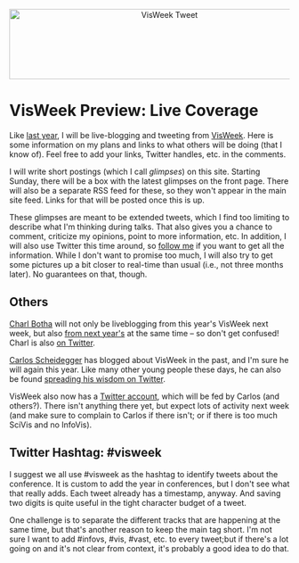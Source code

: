 <p align="center"><img src="https://media.eagereyes.org/media/2009/visweektweet.png" border="0" alt="VisWeek Tweet" width="560" height="126" /></p>

# VisWeek Preview: Live Coverage

Like <a href="/events/VisWeek2008">last year</a>, I will be live-blogging and tweeting from <a href="http://vis.computer.org/VisWeek2009/">VisWeek</a>. Here is some information on my plans and links to what others will be doing (that I know of). Feel free to add your links, Twitter handles, etc. in the comments.

I will write short postings (which I call <em>glimpses</em>) on this site. Starting Sunday, there will be a box with the latest glimpses on the front page. There will also be a separate RSS feed for these, so they won't appear in the main site feed. Links for that will be posted once this is up.

These glimpses are meant to be extended tweets, which I find too limiting to describe what I'm thinking during talks. That also gives you a chance to comment, criticize my opinions, point to more information, etc. In addition, I will also use Twitter this time around, so <a href="http://twitter.com/EagerEyes">follow me</a> if you want to get all the information. While I don't want to promise too much, I will also try to get some pictures up a bit closer to real-time than usual (i.e., not three months later). No guarantees on that, though.

## Others

<a href="http://cpbotha.net/">Charl Botha</a> will not only be liveblogging from this year's VisWeek next week, but also <a href="http://cpbotha.net/2009/10/05/weekly-head-voices-6-heroic-wave-brainy-mice-dont-shoot-the-messenger/">from next year's</a> at the same time &ndash; so don't get confused! Charl is also <a href="http://twitter.com/cpbotha">on Twitter</a>.

<a href="http://carlosscheidegger.wordpress.com/">Carlos Scheidegger</a> has blogged about VisWeek in the past, and I'm sure he will again this year. Like many other young people these days, he can also be found <a href="http://twitter.com/scheidegger">spreading his wisdom on Twitter</a>.

VisWeek also now has a <a href="http://twitter.com/visweek">Twitter account</a>, which will be fed by Carlos (and others?). There isn't anything there yet, but expect lots of activity next week (and make sure to complain to Carlos if there isn't; or if there is too much SciVis and no InfoVis).

## Twitter Hashtag: #visweek

I suggest we all use #visweek as the hashtag to identify tweets about the conference. It is custom to add the year in conferences, but I don't see what that really adds. Each tweet already has a timestamp, anyway. And saving two digits is quite useful in the tight character budget of a tweet.

One challenge is to separate the different tracks that are happening at the same time, but that's another reason to keep the main tag short. I'm not sure I want to add #infovs, #vis, #vast, etc. to every tweet;but if there's a lot going on and it's not clear from context, it's probably a good idea to do that.
